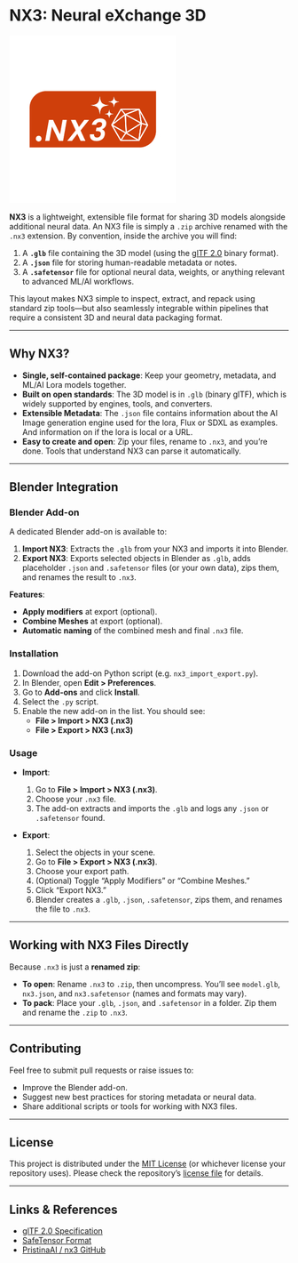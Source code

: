 # NX3: Neural eXchange 3D
![NX3 Icon](https://github.com/pristinaai/nx3/blob/main/nx3-icon.jpg?raw=true)

**NX3** is a lightweight, extensible file format for sharing 3D models alongside additional neural data. An NX3 file is simply a `.zip` archive renamed with the `.nx3` extension. By convention, inside the archive you will find:
1. A **`.glb`** file containing the 3D model (using the [glTF 2.0](https://github.com/KhronosGroup/glTF) binary format).
2. A **`.json`** file for storing human-readable metadata or notes.
3. A **`.safetensor`** file for optional neural data, weights, or anything relevant to advanced ML/AI workflows.

This layout makes NX3 simple to inspect, extract, and repack using standard zip tools—but also seamlessly integrable within pipelines that require a consistent 3D and neural data packaging format.

---

## Why NX3?

- **Single, self-contained package**: Keep your geometry, metadata, and ML/AI Lora models together.  
- **Built on open standards**: The 3D model is in `.glb` (binary glTF), which is widely supported by engines, tools, and converters.  
- **Extensible Metadata**: The `.json` file contains information about the AI Image generation engine used for the lora, Flux or SDXL as examples. And information on if the lora is local or a URL. 
- **Easy to create and open**: Zip your files, rename to `.nx3`, and you’re done. Tools that understand NX3 can parse it automatically.

---

## Blender Integration

### Blender Add-on

A dedicated Blender add-on is available to:

1. **Import NX3**: Extracts the `.glb` from your NX3 and imports it into Blender.  
2. **Export NX3**: Exports selected objects in Blender as `.glb`, adds placeholder `.json` and `.safetensor` files (or your own data), zips them, and renames the result to `.nx3`.

**Features**:
- **Apply modifiers** at export (optional).  
- **Combine Meshes** at export (optional).  
- **Automatic naming** of the combined mesh and final `.nx3` file.  

### Installation

1. Download the add-on Python script (e.g. `nx3_import_export.py`).
2. In Blender, open **Edit > Preferences**.
3. Go to **Add-ons** and click **Install**.
4. Select the `.py` script.
5. Enable the new add-on in the list. You should see:
   - **File > Import > NX3 (.nx3)**
   - **File > Export > NX3 (.nx3)**

### Usage

- **Import**:  
  1. Go to **File > Import > NX3 (.nx3)**.  
  2. Choose your `.nx3` file.  
  3. The add-on extracts and imports the `.glb` and logs any `.json` or `.safetensor` found.

- **Export**:  
  1. Select the objects in your scene.  
  2. Go to **File > Export > NX3 (.nx3)**.  
  3. Choose your export path.  
  4. (Optional) Toggle “Apply Modifiers” or “Combine Meshes.”  
  5. Click “Export NX3.”  
  6. Blender creates a `.glb`, `.json`, `.safetensor`, zips them, and renames the file to `.nx3`.

---

## Working with NX3 Files Directly

Because `.nx3` is just a **renamed zip**:
- **To open**: Rename `.nx3` to `.zip`, then uncompress. You’ll see `model.glb`, `nx3.json`, and `nx3.safetensor` (names and formats may vary).
- **To pack**: Place your `.glb`, `.json`, and `.safetensor` in a folder. Zip them and rename the `.zip` to `.nx3`.

---

## Contributing

Feel free to submit pull requests or raise issues to:
- Improve the Blender add-on.
- Suggest new best practices for storing metadata or neural data.
- Share additional scripts or tools for working with NX3 files.

---

## License

This project is distributed under the [MIT License](./LICENSE) (or whichever license your repository uses). Please check the repository’s [license file](./LICENSE) for details.

---

## Links & References
- [glTF 2.0 Specification](https://github.com/KhronosGroup/glTF)
- [SafeTensor Format](https://github.com/huggingface/safetensors)
- [PristinaAI / nx3 GitHub](https://github.com/pristinaai/nx3)

